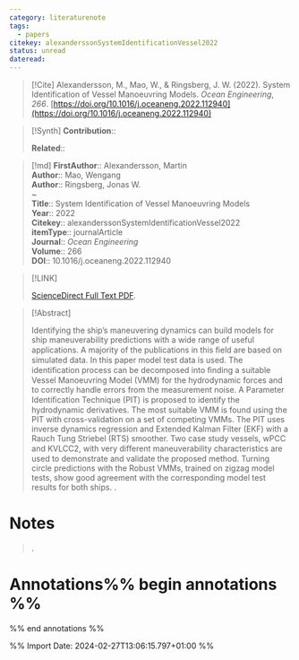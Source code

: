 ```yaml
---
category: literaturenote
tags:
  - papers
citekey: alexanderssonSystemIdentificationVessel2022
status: unread
dateread:
---
```


> [!Cite]
> Alexandersson, M., Mao, W., & Ringsberg, J. W. (2022). System Identification of Vessel Manoeuvring Models. _Ocean Engineering_, _266_. [https://doi.org/10.1016/j.oceaneng.2022.112940](https://doi.org/10.1016/j.oceaneng.2022.112940)

>[!Synth]
>**Contribution**:: 
>
>**Related**:: 
>

>[!md]
> **FirstAuthor**:: Alexandersson, Martin  
> **Author**:: Mao, Wengang  
> **Author**:: Ringsberg, Jonas W.  
~    
> **Title**:: System Identification of Vessel Manoeuvring Models  
> **Year**:: 2022   
> **Citekey**:: alexanderssonSystemIdentificationVessel2022  
> **itemType**:: journalArticle  
> **Journal**:: *Ocean Engineering*  
> **Volume**:: 266  
> **DOI**:: 10.1016/j.oceaneng.2022.112940    

> [!LINK] 
>
>  [ScienceDirect Full Text PDF](file://C:\Zotero\storage\4D5GT82R\Alexandersson%20et%20al.%20-%202022%20-%20System%20identification%20of%20Vessel%20Manoeuvring%20Models.pdf).

> [!Abstract]
>
> Identifying the ship’s maneuvering dynamics can build models for ship maneuverability predictions with a wide range of useful applications. A majority of the publications in this ﬁeld are based on simulated data. In this paper model test data is used. The identiﬁcation process can be decomposed into ﬁnding a suitable Vessel Manoeuvring Model (VMM) for the hydrodynamic forces and to correctly handle errors from the measurement noise. A Parameter Identiﬁcation Technique (PIT) is proposed to identify the hydrodynamic derivatives. The most suitable VMM is found using the PIT with cross-validation on a set of competing VMMs. The PIT uses inverse dynamics regression and Extended Kalman Filter (EKF) with a Rauch Tung Striebel (RTS) smoother. Two case study vessels, wPCC and KVLCC2, with very diﬀerent maneuverability characteristics are used to demonstrate and validate the proposed method. Turning circle predictions with the Robust VMMs, trained on zigzag model tests, show good agreement with the corresponding model test results for both ships.
>.
> 
# Notes
>.


# Annotations%% begin annotations %%


%% end annotations %%

%% Import Date: 2024-02-27T13:06:15.797+01:00 %%
